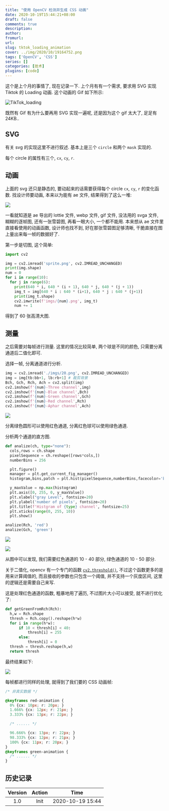 ```yaml
---
title: "使用 OpenCV 检测并生成 CSS 动画"
date: 2020-10-19T15:44:21+08:00
draft: false
comments: true
description: 
author: 
fromurl: 
url: 
slug: tktok_loading_animation
cover: ../img/2020/10/19164752.png
tags: ['OpenCV', 'CSS']
series: []
categories: [技术]
plugins: [code]
---
```


这个是上个月的事情了, 现在记录一下. 上个月有有一个需求, 要求用 SVG 实现 Tiktok 的 Loading 动画. 这个动画的 Gif 如下所示:

![TikTok_loading](https://s16.tiktokcdn.com/falcon/tt-atom/@1.14.3/packages/style/dist/assets/TikTok_loading.gif)

既然有 Gif 有为什么要再用 SVG 实现一遍呢, 还是因为这个 gif 太大了, 足足有 24KB..

## SVG

有关 svg 的实现这里不进行叙述. 基本上是三个 `circle` 和两个 `mask` 实现的.

每个 circle 的属性有三个, `cx`, `cy`, `r`.

## 动画

上面的 svg 还只是静态的, 要动起来的话需要获得每个 circle `cx`, `cy`, `r` 的变化函数. 找设计师要动画, 本来以为能有 ae 文件, 结果得到了这么一堆:

![](../img/2020/10/19161601.png)

一看就知道是 ae 导出的 lottie 文件, webp 文件, gif 文件, 没法用的 svga 文件, 糊糊的逐帧图, 还有一张雪碧图, 再看一眼大小, 一个都不能用. 本来想从 ae 文件里直接看使用的动画函数, 设计师也找不到, 好在那张雪碧图足够清晰, 干脆直接在图上量出来每一帧的数据好了.

第一步是切图, 这个简单:

```python
import cv2

img = cv2.imread('sprite.png', cv2.IMREAD_UNCHANGED)
print(img.shape)
num = 0
for i in range(10):
  for j in range(6):
    print(640 * i, 640 * (i + 1), 640 * j, 640 * (j + 1))
    img_t = img[640 * i : 640 * (i+1), 640 * j : 640 * (j+1)]
    print(img_t.shape)
    cv2.imwrite(f'imgs/{num}.png', img_t)
    num += 1
```

得到了 60 张高清大图.

## 测量

之后需要对每帧进行测量. 这里的情况比较简单, 两个球是不同的颜色, 只需要分离通道后二值化即可.

选择一帧, 分离通道进行分析.

```python
img = cv2.imread('./imgs/20.png', cv2.IMREAD_UNCHANGED)
img = img[tb:bb+1, lb:rb+1] # 裁剪背景
Bch, Gch, Rch, Ach = cv2.split(img)
cv2.imshow(f'{num}-Three channel',img)
cv2.imshow(f'{num}-Blue channel',Bch)
cv2.imshow(f'{num}-Green channel',Gch)
cv2.imshow(f'{num}-Red channel',Rch)
cv2.imshow(f'{num}-Aphar channel',Ach)
```

![](../img/2020/10/19164752.png)


分离绿色圆形可以使用红色通道, 分离红色球可以使用绿色通道.

分析两个通道的直方图.

```python
def analize(ch, type="none"):
  cols,rows = ch.shape
  pixelSequence = ch.reshape([rows*cols,])
  numberBins = 256

  plt.figure()
  manager = plt.get_current_fig_manager()
  histogram,bins,patch = plt.hist(pixelSequence,numberBins,facecolor='black',histtype='bar')

  y_maxValue = np.max(histogram)
  plt.axis([0, 255, 0, y_maxValue])
  plt.xlabel("gray Level", fontsize=20)
  plt.ylabel('number of pixels', fontsize=20)
  plt.title(f'Histgram of {type} channel', fontsize=25)
  plt.xticks(range(0, 255, 10))
  plt.show()

analize(Rch, 'red')
analize(Gch, 'green')
```

![](../img/2020/10/19165131.png)

![](../img/2020/10/19165502.png)

从图中可以发现, 我们需要红色通道的 10 - 40 部分, 绿色通道的 10 - 50 部分.

关于二值化, opencv 有一个专门的函数 [`cv2.threshold()`](https://docs.opencv.org/master/d7/d4d/tutorial_py_thresholding.html), 不过这个函数更多的是用来计算阈值的, 而且接收的参数也只包含一个阈值, 并不支持一个灰度区间, 这里的逻辑还是需要自己来写.

这是处理红色通道的函数, 粗暴地用了遍历, 不过图片大小可以接受, 就不进行优化了:

```python
def getGreenFromRch(Rch):
  h,w = Rch.shape
  thresh = Rch.copy().reshape(h*w)
  for i in range(h*w):
      if 10 < thresh[i] < 40:
          thresh[i] = 255
      else:
          thresh[i] = 0
  thresh = thresh.reshape(h,w)
  return thresh
```

最终结果如下:

![](../img/2020/10/19171617.png)

每帧都进行同样的处理, 就得到了我们要的 CSS 动画帧:

```css
/* 非真实数据 */

@keyframes red-animation {
  0% {cx: 10px; r: 20px; }
  1.666% {cx: 12px; r: 21px; }
  3.333% {cx: 13px; r: 22px; }

  /* ...... */

  96.666% {cx: 13px; r: 22px; }
  98.333% {cx: 12px; r: 21px; }
  100% {cx: 11px; r: 20px; }
}
@keyframes green-animation {
  /* ...... */
}
```

## 历史记录

|Version| Action|Time|
|:-------:|:--------:|:-----------:|
|1.0|Init|2020-10-19 15:44|